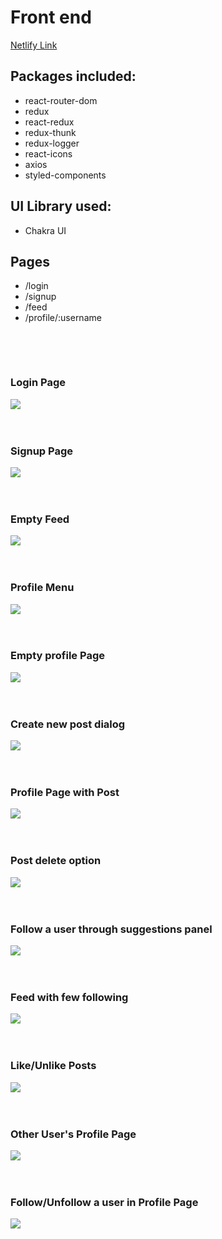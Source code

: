 # Front end

[Netlify Link](https://inspiring-noether-356180.netlify.app)

## Packages included:
* react-router-dom
* redux
* react-redux
* redux-thunk
* redux-logger
* react-icons
* axios
* styled-components

## UI Library used:
* Chakra UI

## Pages
* /login
* /signup
* /feed
* /profile/:username

&nbsp;

&nbsp;

### Login Page

![](./images/Login.png)
&nbsp;

&nbsp;

### Signup Page

![](./images/Signup.png)
&nbsp;

&nbsp;

### Empty Feed

![](./images/Empty_Feed.png)
&nbsp;

&nbsp;

### Profile Menu

![](./images/Log_Out_Option.png)
&nbsp;

&nbsp;

### Empty profile Page

![](./images/Empty_Profile.png)
&nbsp;

&nbsp;

### Create new post dialog

![](./images/New_Post_Dialog.png)
&nbsp;

&nbsp;

### Profile Page with Post

![](./images/With_Post.png)
&nbsp;

&nbsp;

### Post delete option

![](./images/Delete_Option.png)
&nbsp;

&nbsp;

### Follow a user through suggestions panel

![](./images/Follow_From_Suggestion.png)
&nbsp;

&nbsp;

### Feed with few following

![](./images/Feed_From_Following.png)
&nbsp;

&nbsp;

### Like/Unlike Posts

![](./images/Liked_Post.png)
&nbsp;

&nbsp;

### Other User's Profile Page

![](./images/Other_User_Not_Followed.png)
&nbsp;

&nbsp;

### Follow/Unfollow a user in Profile Page

![](./images/Other_User_Profile.png)